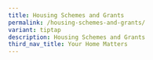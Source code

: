 ```yaml
---
title: Housing Schemes and Grants
permalink: /housing-schemes-and-grants/
variant: tiptap
description: Housing Schemes and Grants
third_nav_title: Your Home Matters
---
```

